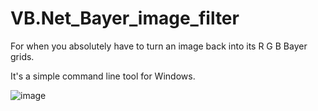 # VB.Net_Bayer_image_filter
For when you absolutely have to turn an image back into its R G B Bayer grids.

It's a simple command line tool for Windows.

![image](https://user-images.githubusercontent.com/1586332/126339127-dd0cbeb9-9f2b-4f8f-b912-7e1f91ffcd6b.png)
